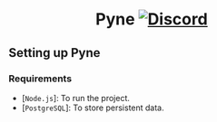 <div align="center">
  
# Pyne [![Discord](https://discord.com/api/guilds/914242706132324362/embed.png)](https://discord.gg/aDxgX9q7J6)
  
</div>

## Setting up Pyne

### Requirements

-   [`Node.js`]: To run the project.
-   [`PostgreSQL`]: To store persistent data.